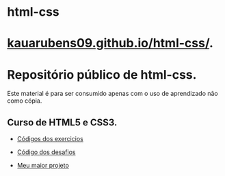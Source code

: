 # html-css
<h1><a href="https://kauarubens09.github.io/html-css/">kauarubens09.github.io/html-css/<a>.</h1>

<h1>Repositório público de html-css.</h1>

<p>Este material é para ser consumido apenas com o uso de aprendizado não como cópia.</p>

<h2>Curso de HTML5 e CSS3.</h2>
<ul>
    <li><p><a href="https://github.com/kauarubens09/html-css/tree/main/exercicios">Códigos dos exercicios</a></p></li>
    <li><p><a href="https://github.com/kauarubens09/html-css/tree/main/desafios">Código dos desafios</a></p></li>
    <li><p><a href="https://kauarubens09.github.io/html-css/desafios/desafio%2010/index.html">Meu maior projeto</a></p></li>
</ul>
